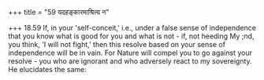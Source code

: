 +++
title = "59 यदहङ्कारमाश्रित्य न"

+++
18.59 If, in your 'self-conceit,' i.e., under a false sense of independence that you know what is good for you and what is not - if,
not heeding My ;nd, you think, 'I will not fight,' then this resolve based on your sense of independence will be in vain. For Nature will compel you to go against your resolve - you who are ignorant and who adversely react to my sovereignty. He elucidates the same:

